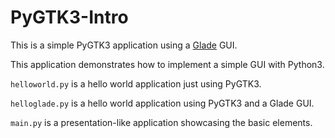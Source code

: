 # PyGTK3-Intro
This is a simple PyGTK3 application using a [Glade](https://glade.gnome.org/) GUI.

This application demonstrates how to implement a simple GUI with Python3.

`helloworld.py` is a hello world application just using PyGTK3.

`helloglade.py` is a hello world application using PyGTK3 and a Glade GUI.

`main.py` is a presentation-like application showcasing the basic elements.
